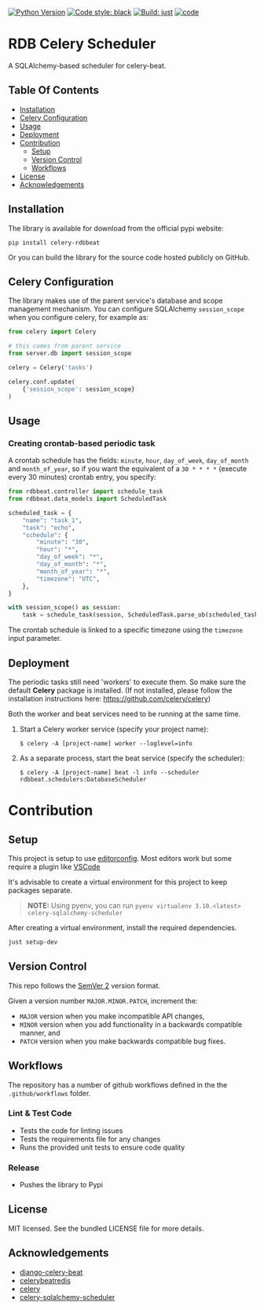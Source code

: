 [![Python Version](https://img.shields.io/badge/python-3.8-blue?logo=Python&logoColor=yellow)](https://docs.python.org/3.8/)
[![Code style: black](https://img.shields.io/badge/code%20style-black-000000.svg)](https://github.com/psf/black)
[![Build: just](https://img.shields.io/badge/%F0%9F%A4%96%20build-just-black?labelColor=white)](https://just.systems/)
[![code](https://github.com/aruba-uxi/celery-sqlalchemy-scheduler/actions/workflows/lint-test-code.yaml/badge.svg)](https://github.com/aruba-uxi/celery-sqlalchemy-scheduler/actions/workflows/lint-test-code.yaml)

# RDB Celery Scheduler

A SQLAlchemy-based scheduler for celery-beat.

## Table Of Contents

- [Installation](#installation)
- [Celery Configuration](#celery-configuration)
- [Usage](#usage)
- [Deployment](#deployment)
- [Contribution](#contribution)
    - [Setup](#setup)
    - [Version Control](#version-control)
    - [Workflows](#workflows)
- [License](#license)
- [Acknowledgements](#acknowledgements)


## Installation

The library is available for download from the official pypi website:

`pip install celery-rdbbeat`

Or you can build the library for the source code hosted publicly on GitHub.

## Celery Configuration

The library makes use of the parent service's database and scope management mechanism.
You can configure SQLAlchemy `session_scope` when you configure celery, for example as:

```Python
from celery import Celery

# this comes from parent service
from server.db import session_scope

celery = Celery('tasks')

celery.conf.update(
    {'session_scope': session_scope}
)
```

## Usage
### Creating crontab-based periodic task

A crontab schedule has the fields: `minute`, `hour`, `day_of_week`,
`day_of_month` and `month_of_year`, so if you want the equivalent of a
`30 * * * *` (execute every 30 minutes) crontab entry, you specify:

```Python
from rdbbeat.controller import schedule_task
from rdbbeat.data_models import ScheduledTask

scheduled_task = {
    "name": "task_1",
    "task": "echo",
    "schedule": {
        "minute": "30",
        "hour": "*",
        "day_of_week": "*",
        "day_of_month": "*",
        "month_of_year": "*",
        "timezone": "UTC",
    },
}

with session_scope() as session:
    task = schedule_task(session, ScheduledTask.parse_ob(scheduled_task))
```

The crontab schedule is linked to a specific timezone using the
`timezone` input parameter.


## Deployment

The periodic tasks still need 'workers' to execute them. So make sure
the default **Celery** package is installed. (If not installed, please
follow the installation instructions here:
<https://github.com/celery/celery>)

Both the worker and beat services need to be running at the same time.

1.  Start a Celery worker service (specify your project name):

        $ celery -A [project-name] worker --loglevel=info

2.  As a separate process, start the beat service (specify the
    scheduler):

        $ celery -A [project-name] beat -l info --scheduler rdbbeat.schedulers:DatabaseScheduler


# Contribution
## Setup



This project is setup to use [editorconfig](https://editorconfig.org/). Most editors work but some require a plugin like [VSCode](https://marketplace.visualstudio.com/items?itemName=EditorConfig.EditorConfig)

It's advisable to create a virtual environment for this project to keep packages separate.
> **__NOTE__:** Using pyenv, you can run `pyenv virtualenv 3.10.<latest> celery-sqlalchemy-scheduler`

After creating a virtual environment, install the required dependencies.

```sh
just setup-dev
```

## Version Control

This repo follows the [SemVer 2](https://semver.org/) version format.

Given a version number `MAJOR.MINOR.PATCH`, increment the:

- `MAJOR` version when you make incompatible API changes,
- `MINOR` version when you add functionality in a backwards compatible manner, and
- `PATCH` version when you make backwards compatible bug fixes.

## Workflows

The repository has a number of github workflows defined in the the `.github/workflows` folder.



### Lint & Test Code

- Tests the code for linting issues
- Tests the requirements file for any changes
- Runs the provided unit tests to ensure code quality

### Release

- Pushes the library to Pypi


## License
MIT licensed. See the bundled LICENSE file for more details.

## Acknowledgements

- [django-celery-beat](https://github.com/celery/django-celery-beat)
- [celerybeatredis](https://github.com/liuliqiang/celerybeatredis)
- [celery](https://github.com/celery/celery)
- [celery-sqlalchemy-scheduler](https://github.com/AngelLiang/celery-sqlalchemy-scheduler)
